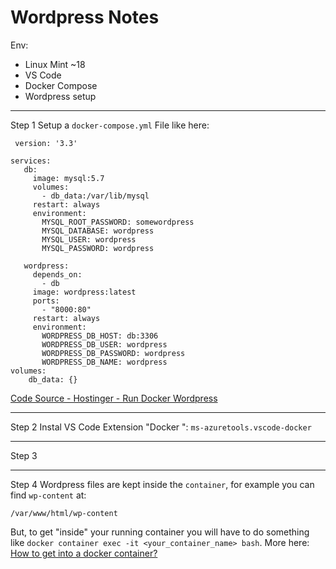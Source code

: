 # Wordpress Notes

Env:

 - Linux Mint ~18
 - VS Code
 - Docker Compose 
 - Wordpress setup 

***
Step 1
Setup a `docker-compose.yml` File like here:

 

     version: '3.3'
    
    services:
       db:
         image: mysql:5.7
         volumes:
           - db_data:/var/lib/mysql
         restart: always
         environment:
           MYSQL_ROOT_PASSWORD: somewordpress
           MYSQL_DATABASE: wordpress
           MYSQL_USER: wordpress
           MYSQL_PASSWORD: wordpress
    
       wordpress:
         depends_on:
           - db
         image: wordpress:latest
         ports:
           - "8000:80"
         restart: always
         environment:
           WORDPRESS_DB_HOST: db:3306
           WORDPRESS_DB_USER: wordpress
           WORDPRESS_DB_PASSWORD: wordpress
           WORDPRESS_DB_NAME: wordpress
    volumes:
        db_data: {}
[Code Source - Hostinger - Run Docker Wordpress ](https://www.hostinger.com/tutorials/run-docker-wordpress)



***
Step 2
Instal VS Code Extension "Docker ":
 `ms-azuretools.vscode-docker`
***
Step 3


***
Step 4
Wordpress files are kept inside the `container`, for example you can find `wp-content` at:

```
/var/www/html/wp-content
```

But, to get "inside" your running container you will have to do something like `docker container exec -it <your_container_name> bash`. More here: [How to get into a docker container?](https://stackoverflow.com/questions/30172605/how-to-get-into-a-docker-container)
<!--stackedit_data:
eyJoaXN0b3J5IjpbMjA2ODMyMTQ5LC0xMDA5NjMyMDEsLTc0OT
g1NTA5NF19
-->